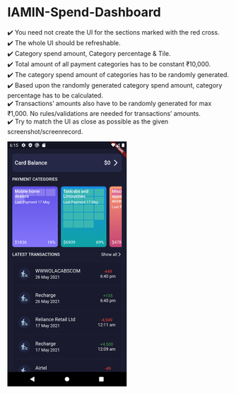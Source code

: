 # IAMIN-Spend-Dashboard

:heavy_check_mark: You need not create the UI for the sections marked with the red cross. <br/>
:heavy_check_mark: The whole UI should be refreshable. <br/>
:heavy_check_mark: Category spend amount, Category percentage & Tile. <br/>
:heavy_check_mark: Total amount of all payment categories has to be constant ₹10,000. <br/>
:heavy_check_mark: The category spend amount of categories has to be randomly generated. <br/>
:heavy_check_mark: Based upon the randomly generated category spend amount, category percentage has to be calculated. <br/>
:heavy_check_mark: Transactions’ amounts also have to be randomly generated for max ₹1,000. No rules/validations are needed for transactions’ amounts. <br/>
:heavy_check_mark: Try to match the UI as close as possible as the given screenshot/screenrecord.


<a href="url"><img src="https://github.com/sarthakkgaikwad/IAMIN-Spend-Dashboard/blob/main/IAMIN.png" align="left" height="555" width="270" ></a>
